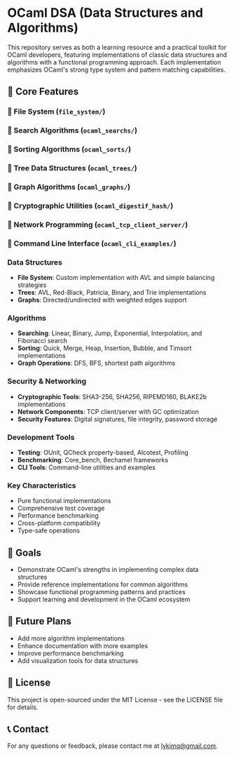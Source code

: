# OCaml DSA (Data Structures and Algorithms)

This repository serves as both a learning resource and a practical toolkit for OCaml developers, featuring implementations of classic data structures and algorithms with a functional programming approach. Each implementation emphasizes OCaml's strong type system and pattern matching capabilities.

## 🌟 Core Features

### 📁 File System (`file_system/`)
### 📁 Search Algorithms (`ocaml_searchs/`)
### 📁 Sorting Algorithms (`ocaml_sorts/`)
### 📁 Tree Data Structures (`ocaml_trees/`)
### 📁 Graph Algorithms (`ocaml_graphs/`)
### 📁 Cryptographic Utilities (`ocaml_digestif_hash/`)
### 📁 Network Programming (`ocaml_tcp_client_server/`)
### 📁 Command Line Interface (`ocaml_cli_examples/`)

### Data Structures
- **File System**: Custom implementation with AVL and simple balancing strategies
- **Trees**: AVL, Red-Black, Patricia, Binary, and Trie implementations
- **Graphs**: Directed/undirected with weighted edges support

### Algorithms
- **Searching**: Linear, Binary, Jump, Exponential, Interpolation, and Fibonacci search
- **Sorting**: Quick, Merge, Heap, Insertion, Bubble, and Timsort implementations
- **Graph Operations**: DFS, BFS, shortest path algorithms

### Security & Networking
- **Cryptographic Tools**: SHA3-256, SHA256, RIPEMD160, BLAKE2b implementations
- **Network Components**: TCP client/server with GC optimization
- **Security Features**: Digital signatures, file integrity, password storage

### Development Tools
- **Testing**: OUnit, QCheck property-based, Alcotest, Profiling
- **Benchmarking**: Core_bench, Bechamel frameworks
- **CLI Tools**: Command-line utilities and examples

### Key Characteristics
- Pure functional implementations
- Comprehensive test coverage
- Performance benchmarking
- Cross-platform compatibility
- Type-safe operations

## 🎯 Goals
- Demonstrate OCaml's strengths in implementing complex data structures
- Provide reference implementations for common algorithms
- Showcase functional programming patterns and practices
- Support learning and development in the OCaml ecosystem


## 🎯 Future Plans

- Add more algorithm implementations
- Enhance documentation with more examples
- Improve performance benchmarking
- Add visualization tools for data structures

## 📝 License

This project is open-sourced under the MIT License - see the LICENSE file for details.

## 📞 Contact

For any questions or feedback, please contact me at [lykimq@gmail.com](mailto:lykimq@gmail.com).

